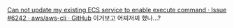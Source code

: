 [Can not update my existing ECS service to enable execute command · Issue #6242 · aws/aws-cli · GitHub](https://github.com/aws/aws-cli/issues/6242)
이거보고 어찌저찌 했나...?